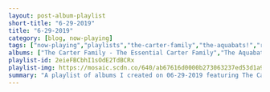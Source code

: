```yaml
---
layout: post-album-playlist
short-title: "6-29-2019"
title: "6-29-2019"
category: [blog, now-playing]
tags: ["now-playing","playlists","the-carter-family","the-aquabats!","reel-big-fish","rancid","streetlight-manifesto","the-toasters","big-d-and-the-kids-table","catch-22","the-forces-of-evil","leftöver-crack","streetlight-manifesto","the-mighty-mighty-bosstones","mustard-plug","mustard-plug","the-planet-smashers","rancid","the-suicide-machines","the-supervillains","tim-armstrong","the-flatliners","the-specials","the-slackers","jenny-lewis,-the-watson-twins","the-aquabats!","mustard-plug","mustard-plug","pennywise","various-artists","hayden","hayden","tycho"]
albums: ["The Carter Family - The Essential Carter Family","The Aquabats! - The Fury of the Aquabats","Reel Big Fish - Turn The Radio Off","Rancid - ...And Out Come The Wolves","Streetlight Manifesto - Everything Goes Numb","The Toasters - One More Bullet","Big D and the Kids Table - How It Goes","Catch 22 - Dinosaur Sounds","The Forces Of Evil - Friend Or Foe","Leftöver Crack - Mediocre Generica","Streetlight Manifesto - Keasbey Nights","The Mighty Mighty Bosstones - Let's Face It","Mustard Plug - Masterpieces: 1991-2002","Mustard Plug - In Black And White","The Planet Smashers - Life of the Party","Rancid - Indestructible","The Suicide Machines - Destruction By Definition","The Supervillains - Grow Yer Own","Tim Armstrong - A Poets Life","The Flatliners - Destroy To Create","The Specials - Stereo-Typical: A's, B's & Rarities","The Slackers - Redlight","Jenny Lewis, The Watson Twins - Rabbit Fur Coat","The Aquabats! - The Fury of the Aquabats","Mustard Plug - Masterpieces: 1991-2002","Mustard Plug - In Black And White","Pennywise - Straight Ahead","Various Artists - Weather","Hayden - Hey Love","Hayden - Us Alone","Tycho - Epoch (Deluxe Version)"]
playlist-id: 2eieFBCbhI1sOdE2TdBCRx
playlist-img: https://mosaic.scdn.co/640/ab67616d0000b273063237ed53d1a93007b9f16eab67616d0000b273e0ec05f5ff396422cc67f150ab67616d0000b273ef883c94c02915cacc3b5b36ab67616d0000b273fefabd0399831305e932cca4
summary: "A playlist of albums I created on 06-29-2019 featuring The Carter Family, The Aquabats!, Reel Big Fish, Rancid, Streetlight Manifesto, The Toasters, Big D and the Kids Table, Catch 22, The Forces Of Evil, Leftöver Crack, Streetlight Manifesto, The Mighty Mighty Bosstones, Mustard Plug, Mustard Plug, The Planet Smashers, Rancid, The Suicide Machines, The Supervillains, Tim Armstrong, The Flatliners, The Specials, The Slackers, Jenny Lewis, The Watson Twins, The Aquabats!, Mustard Plug, Mustard Plug, Pennywise, Various Artists, Hayden, Hayden, and Tycho"
---
```

